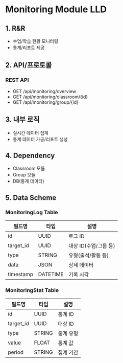 # Monitoring Module LLD

## 1. R&R
- 수업/학습 현황 모니터링
- 통계/리포트 제공

## 2. API/프로토콜
### REST API
- GET /api/monitoring/overview
- GET /api/monitoring/classroom/{id}
- GET /api/monitoring/group/{id}

## 3. 내부 로직
- 실시간 데이터 집계
- 통계 데이터 가공/리포트 생성


## 4. Dependency
- Classroom 모듈
- Group 모듈
- DB(통계 데이터)

## 5. Data Scheme

### MonitoringLog Table
| 필드명     | 타입     | 설명           |
| ---------- | -------- | -------------- |
| id         | UUID     | 로그 ID        |
| target_id  | UUID     | 대상 ID(수업/그룹 등)|
| type       | STRING   | 유형(출석/활동 등)|
| data       | JSON     | 상세 데이터    |
| timestamp  | DATETIME | 기록 시각      |

### MonitoringStat Table
| 필드명     | 타입     | 설명           |
| ---------- | -------- | -------------- |
| id         | UUID     | 통계 ID        |
| target_id  | UUID     | 대상 ID        |
| type       | STRING   | 통계 유형      |
| value      | FLOAT    | 통계 값        |
| period     | STRING   | 집계 기간      |
